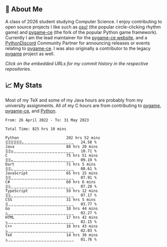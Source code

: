 ## 👾 About Me
A class of 2026 student studying Computer Science. I enjoy contributing to open source projects I like such
as [osu!](https://github.com/ppy/osu/commits?author=novialriptide) (the popular circle-clicking rhythm
game) and [pygame-ce](https://github.com/pygame-community/pygame-ce/commits?author=novialriptide) (the fork
of the popular Python game framework). Currently I am the lead maintainer for the
[pygame-ce website](https://github.com/pygame-community/pyga.me/commits?author=novialriptide), and a
[PythonDiscord](https://discord.gg/python) Community Partner for announcing releases or events
relating to [pygame-ce](https://pyga.me). I was also originally a contributor
to the legacy [pygame](https://github.com/pygame/pygame/commits?author=novialriptide) project as well.

*Click on the embedded URLs for my commit history in the respective repositories.*

## 📈 My Stats
Most of my TeX and some of my Java hours are probably from my university assignments. All of my C hours
are from contributing to
[pygame](https://github.com/pygame/pygame/commits?author=novialriptide),
[pygame-ce](https://github.com/pygame-community/pygame-ce/commits?author=novialriptide),
and [Python](https://github.com/python/cpython/commits?author=novialriptide).
<!--START_SECTION:waka-->

```text
From: 26 April 2022 - To: 31 May 2023

Total Time: 825 hrs 10 mins

Python                     202 hrs 52 mins ⣿⣿⣿⣿⣿⣿⣄⣀⣀⣀⣀⣀⣀⣀⣀⣀⣀⣀⣀⣀⣀⣀⣀⣀⣀   24.58 %
Java                       88 hrs 20 mins  ⣿⣿⣶⣀⣀⣀⣀⣀⣀⣀⣀⣀⣀⣀⣀⣀⣀⣀⣀⣀⣀⣀⣀⣀⣀   10.71 %
C                          75 hrs 51 mins  ⣿⣿⣤⣀⣀⣀⣀⣀⣀⣀⣀⣀⣀⣀⣀⣀⣀⣀⣀⣀⣀⣀⣀⣀⣀   09.19 %
Dart                       71 hrs 5 mins   ⣿⣿⣄⣀⣀⣀⣀⣀⣀⣀⣀⣀⣀⣀⣀⣀⣀⣀⣀⣀⣀⣀⣀⣀⣀   08.61 %
JavaScript                 65 hrs 15 mins  ⣿⣿⣀⣀⣀⣀⣀⣀⣀⣀⣀⣀⣀⣀⣀⣀⣀⣀⣀⣀⣀⣀⣀⣀⣀   07.91 %
C#                         60 hrs 6 mins   ⣿⣷⣀⣀⣀⣀⣀⣀⣀⣀⣀⣀⣀⣀⣀⣀⣀⣀⣀⣀⣀⣀⣀⣀⣀   07.28 %
TypeScript                 59 hrs 12 mins  ⣿⣷⣀⣀⣀⣀⣀⣀⣀⣀⣀⣀⣀⣀⣀⣀⣀⣀⣀⣀⣀⣀⣀⣀⣀   07.17 %
CSS                        31 hrs 5 mins   ⣿⣀⣀⣀⣀⣀⣀⣀⣀⣀⣀⣀⣀⣀⣀⣀⣀⣀⣀⣀⣀⣀⣀⣀⣀   03.77 %
Go                         18 hrs 44 mins  ⣦⣀⣀⣀⣀⣀⣀⣀⣀⣀⣀⣀⣀⣀⣀⣀⣀⣀⣀⣀⣀⣀⣀⣀⣀   02.27 %
HTML                       17 hrs 42 mins  ⣦⣀⣀⣀⣀⣀⣀⣀⣀⣀⣀⣀⣀⣀⣀⣀⣀⣀⣀⣀⣀⣀⣀⣀⣀   02.15 %
C++                        16 hrs 43 mins  ⣦⣀⣀⣀⣀⣀⣀⣀⣀⣀⣀⣀⣀⣀⣀⣀⣀⣀⣀⣀⣀⣀⣀⣀⣀   02.03 %
TeX                        14 hrs 30 mins  ⣦⣀⣀⣀⣀⣀⣀⣀⣀⣀⣀⣀⣀⣀⣀⣀⣀⣀⣀⣀⣀⣀⣀⣀⣀   01.76 %
```

<!--END_SECTION:waka-->
